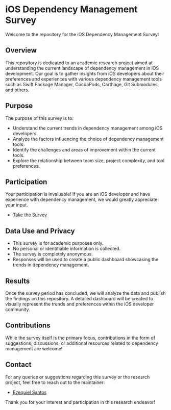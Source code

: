 # iOS Dependency Management Survey

Welcome to the repository for the iOS Dependency Management Survey!

## Overview
This repository is dedicated to an academic research project aimed at understanding the current landscape of dependency management in iOS development. Our goal is to gather insights from iOS developers about their preferences and experiences with various dependency management tools such as Swift Package Manager, CocoaPods, Carthage, Git Submodules, and others.

## Purpose
The purpose of this survey is to:

- Understand the current trends in dependency management among iOS developers.
- Analyze the factors influencing the choice of dependency management tools.
- Identify the challenges and areas of improvement within the current tools.
- Explore the relationship between team size, project complexity, and tool preferences.

## Participation
Your participation is invaluable! If you are an iOS developer and have experience with dependency management, we would greatly appreciate your input.

- [Take the Survey](https://forms.gle/uYfCTvvCaVzuYGwdA)

## Data Use and Privacy
- This survey is for academic purposes only.
- No personal or identifiable information is collected.
- The survey is completely anonymous.
- Responses will be used to create a public dashboard showcasing the trends in dependency management.

## Results
Once the survey period has concluded, we will analyze the data and publish the findings on this repository. A detailed dashboard will be created to visually represent the trends and preferences within the iOS developer community.

## Contributions
While the survey itself is the primary focus, contributions in the form of suggestions, discussions, or additional resources related to dependency management are welcome!

## Contact
For any queries or suggestions regarding this survey or the research project, feel free to reach out to the maintainer:

- [Ezequiel Santos](mailto:ezequielcontato@gmail.com)

Thank you for your interest and participation in this research endeavor!
